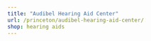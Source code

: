 ```yaml
---
title: "Audibel Hearing Aid Center"
url: /princeton/audibel-hearing-aid-center/
shop: hearing aids
---
```


